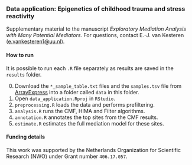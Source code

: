 ### Data application: Epigenetics of childhood trauma and stress reactivity
Supplementary material to the manuscript _Exploratory Mediation Analysis with Many Potential Mediators_. For questions, contact E.-J. van Kesteren (e.vankesteren1@uu.nl).

#### How to run
It is possible to run each `.R` file separately as results are saved in the `results` folder.

0. Download the `*_sample_table.txt` files and the `samples.tsv` file from [ArrayExpress](https://www.ebi.ac.uk/arrayexpress/experiments/E-GEOD-77445) into a folder called `data` in this folder.
1. Open `data_application.Rproj` in `RStudio`.
2. `preprocessing.R` loads the data and performs prefiltering.
3. `analysis.R` runs the CMF, HIMA and Filter algorithms.
4. `annotation.R` annotates the top sites from the CMF results.
5. `estimate.R` estimates the full mediation model for these sites.

#### Funding details
This work was supported by the Netherlands Organization for Scientific Research
(NWO) under Grant number `406.17.057`.
